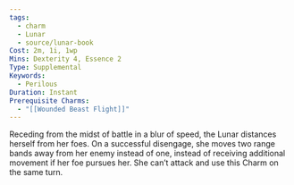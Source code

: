 ```yaml
---
tags:
  - charm
  - Lunar
  - source/lunar-book
Cost: 2m, 1i, 1wp
Mins: Dexterity 4, Essence 2
Type: Supplemental
Keywords:
  - Perilous
Duration: Instant
Prerequisite Charms:
  - "[[Wounded Beast Flight]]"
---
```

Receding from the midst of battle in a blur of speed, the Lunar distances herself from her foes. On a successful disengage, she moves two range bands away from her enemy instead of one, instead of receiving additional movement if her foe pursues her. She can’t attack and use this Charm on the same turn.
